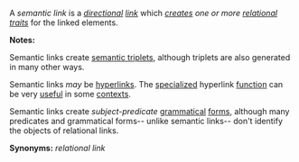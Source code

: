 A *semantic link* is a *[directional](https://github.com/gcassel/Modular-Organization-Terminology/blob/master/terms/direct.md) [link](https://github.com/gcassel/Modular-Organization-Terminology/blob/master/terms/link.md)* which *[creates](https://github.com/gcassel/Modular-Organization-Terminology/blob/master/terms/create.md) one or more [relational traits](https://github.com/gcassel/Modular-Organization-Terminology/blob/master/terms/relational-trait.md)* for the linked elements.
		
**Notes:**  

Semantic links create [semantic triplets](https://github.com/gcassel/Modular-Organization-Terminology/blob/master/terms/semantic-triplet.md), although triplets are also generated in many other ways.

Semantic links *may* be [hyperlinks](https://github.com/gcassel/Modular-Organization-Terminology/blob/master/terms/hyperlink.md).  The [specialized](https://github.com/gcassel/Modular-Organization-Terminology/blob/master/terms/specialize.md) hyperlink [function](https://github.com/gcassel/Modular-Organization-Terminology/blob/master/terms/function.md) can be very [useful](https://github.com/gcassel/Modular-Organization-Terminology/blob/master/terms/use.md) in some [contexts](https://github.com/gcassel/Modular-Organization-Terminology/blob/master/terms/context.md).

Semantic links create *subject-predicate* [grammatical](https://github.com/gcassel/Modular-Organization-Terminology/blob/master/terms/grammar.md) [forms](https://github.com/gcassel/Modular-Organization-Terminology/blob/master/terms/form.md), although many predicates and grammatical forms-- unlike semantic links-- don't identify the objects of relational links.
		
**Synonyms:**  *relational link*
